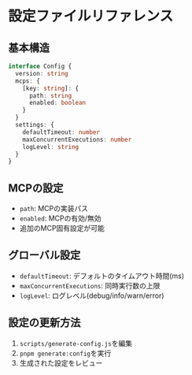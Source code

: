 # 設定ファイルリファレンス

## 基本構造

```typescript
interface Config {
  version: string
  mcps: {
    [key: string]: {
      path: string
      enabled: boolean
    }
  }
  settings: {
    defaultTimeout: number
    maxConcurrentExecutions: number
    logLevel: string
  }
}
```

## MCPの設定

- `path`: MCPの実装パス
- `enabled`: MCPの有効/無効
- 追加のMCP固有設定が可能

## グローバル設定

- `defaultTimeout`: デフォルトのタイムアウト時間(ms)
- `maxConcurrentExecutions`: 同時実行数の上限
- `logLevel`: ログレベル(debug/info/warn/error)

## 設定の更新方法

1. `scripts/generate-config.js`を編集
2. `pnpm generate:config`を実行
3. 生成された設定をレビュー
